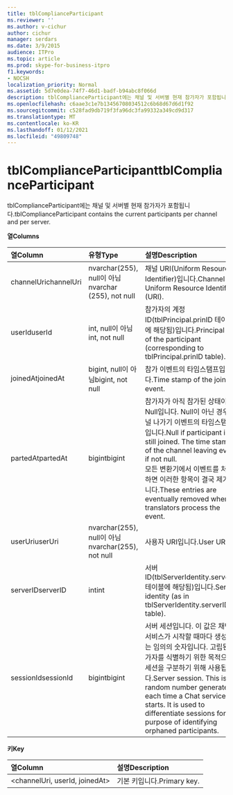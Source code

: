```yaml
---
title: tblComplianceParticipant
ms.reviewer: ''
ms.author: v-cichur
author: cichur
manager: serdars
ms.date: 3/9/2015
audience: ITPro
ms.topic: article
ms.prod: skype-for-business-itpro
f1.keywords:
- NOCSH
localization_priority: Normal
ms.assetid: 5d7e0dea-74f7-46d1-badf-b94abc8f066d
description: tblComplianceParticipant에는 채널 및 서버별 현재 참가자가 포함됩니다.
ms.openlocfilehash: c6aae3c1e7b13456708034512c6b68d67d6d1f92
ms.sourcegitcommit: c528fad9db719f3fa96dc3fa99332a349cd9d317
ms.translationtype: MT
ms.contentlocale: ko-KR
ms.lasthandoff: 01/12/2021
ms.locfileid: "49809748"
---
```

# <a name="tblcomplianceparticipant"></a><span data-ttu-id="7a56f-103">tblComplianceParticipant</span><span class="sxs-lookup"><span data-stu-id="7a56f-103">tblComplianceParticipant</span></span>
 
<span data-ttu-id="7a56f-104">tblComplianceParticipant에는 채널 및 서버별 현재 참가자가 포함됩니다.</span><span class="sxs-lookup"><span data-stu-id="7a56f-104">tblComplianceParticipant contains the current participants per channel and per server.</span></span>
  
<span data-ttu-id="7a56f-105">**열**</span><span class="sxs-lookup"><span data-stu-id="7a56f-105">**Columns**</span></span>

|<span data-ttu-id="7a56f-106">**열**</span><span class="sxs-lookup"><span data-stu-id="7a56f-106">**Column**</span></span>|<span data-ttu-id="7a56f-107">**유형**</span><span class="sxs-lookup"><span data-stu-id="7a56f-107">**Type**</span></span>|<span data-ttu-id="7a56f-108">**설명**</span><span class="sxs-lookup"><span data-stu-id="7a56f-108">**Description**</span></span>|
|:-----|:-----|:-----|
|<span data-ttu-id="7a56f-109">channelUri</span><span class="sxs-lookup"><span data-stu-id="7a56f-109">channelUri</span></span>  <br/> |<span data-ttu-id="7a56f-110">nvarchar(255), null이 아님</span><span class="sxs-lookup"><span data-stu-id="7a56f-110">nvarchar (255), not null</span></span>  <br/> |<span data-ttu-id="7a56f-111">채널 URI(Uniform Resource Identifier)입니다.</span><span class="sxs-lookup"><span data-stu-id="7a56f-111">Channel Uniform Resource Identifier (URI).</span></span>  <br/> |
|<span data-ttu-id="7a56f-112">userId</span><span class="sxs-lookup"><span data-stu-id="7a56f-112">userId</span></span>  <br/> |<span data-ttu-id="7a56f-113">int, null이 아님</span><span class="sxs-lookup"><span data-stu-id="7a56f-113">int, not null</span></span>  <br/> |<span data-ttu-id="7a56f-114">참가자의 계정 ID(tblPrincipal.prinID 테이블에 해당됨)입니다.</span><span class="sxs-lookup"><span data-stu-id="7a56f-114">Principal ID of the participant (corresponding to tblPrincipal.prinID table).</span></span>  <br/> |
|<span data-ttu-id="7a56f-115">joinedAt</span><span class="sxs-lookup"><span data-stu-id="7a56f-115">joinedAt</span></span>  <br/> |<span data-ttu-id="7a56f-116">bigint, null이 아님</span><span class="sxs-lookup"><span data-stu-id="7a56f-116">bigint, not null</span></span>  <br/> |<span data-ttu-id="7a56f-117">참가 이벤트의 타임스탬프입니다.</span><span class="sxs-lookup"><span data-stu-id="7a56f-117">Time stamp of the joining event.</span></span>  <br/> |
|<span data-ttu-id="7a56f-118">partedAt</span><span class="sxs-lookup"><span data-stu-id="7a56f-118">partedAt</span></span>  <br/> |<span data-ttu-id="7a56f-119">bigint</span><span class="sxs-lookup"><span data-stu-id="7a56f-119">bigint</span></span>  <br/> |<span data-ttu-id="7a56f-p101">참가자가 아직 참가된 상태이면 Null입니다. Null이 아닌 경우 채널 나가기 이벤트의 타임스탬프입니다.</span><span class="sxs-lookup"><span data-stu-id="7a56f-p101">Null if participant is still joined. The time stamp of the channel leaving event if not null.</span></span>  <br/> <span data-ttu-id="7a56f-122">모든 변환기에서 이벤트를 처리하면 이러한 항목이 결국 제거됩니다.</span><span class="sxs-lookup"><span data-stu-id="7a56f-122">These entries are eventually removed when all translators process the event.</span></span>  <br/> |
|<span data-ttu-id="7a56f-123">userUri</span><span class="sxs-lookup"><span data-stu-id="7a56f-123">userUri</span></span>  <br/> |<span data-ttu-id="7a56f-124">nvarchar(255), null이 아님</span><span class="sxs-lookup"><span data-stu-id="7a56f-124">nvarchar(255), not null</span></span>  <br/> |<span data-ttu-id="7a56f-125">사용자 URI입니다.</span><span class="sxs-lookup"><span data-stu-id="7a56f-125">User URI.</span></span>  <br/> |
|<span data-ttu-id="7a56f-126">serverID</span><span class="sxs-lookup"><span data-stu-id="7a56f-126">serverID</span></span>  <br/> |<span data-ttu-id="7a56f-127">int</span><span class="sxs-lookup"><span data-stu-id="7a56f-127">int</span></span>  <br/> |<span data-ttu-id="7a56f-128">서버 ID(tblServerIdentity.serverID 테이블에 해당됨)입니다.</span><span class="sxs-lookup"><span data-stu-id="7a56f-128">Server identity (as in tblServerIdentity.serverID table).</span></span>  <br/> |
|<span data-ttu-id="7a56f-129">sessionId</span><span class="sxs-lookup"><span data-stu-id="7a56f-129">sessionId</span></span>  <br/> |<span data-ttu-id="7a56f-130">bigint</span><span class="sxs-lookup"><span data-stu-id="7a56f-130">bigint</span></span>  <br/> |<span data-ttu-id="7a56f-p102">서버 세션입니다. 이 값은 채팅 서비스가 시작할 때마다 생성되는 임의의 숫자입니다. 고립된 참가자를 식별하기 위한 목적으로 세션을 구분하기 위해 사용됩니다.</span><span class="sxs-lookup"><span data-stu-id="7a56f-p102">Server session. This is a random number generated each time a Chat service starts. It is used to differentiate sessions for the purpose of identifying orphaned participants.</span></span>  <br/> |
   
<span data-ttu-id="7a56f-134">**키**</span><span class="sxs-lookup"><span data-stu-id="7a56f-134">**Key**</span></span>

|<span data-ttu-id="7a56f-135">**열**</span><span class="sxs-lookup"><span data-stu-id="7a56f-135">**Column**</span></span>|<span data-ttu-id="7a56f-136">**설명**</span><span class="sxs-lookup"><span data-stu-id="7a56f-136">**Description**</span></span>|
|:-----|:-----|
|\<channelUri, userId, joinedAt\>  <br/> |<span data-ttu-id="7a56f-137">기본 키입니다.</span><span class="sxs-lookup"><span data-stu-id="7a56f-137">Primary key.</span></span>  <br/> |
   

